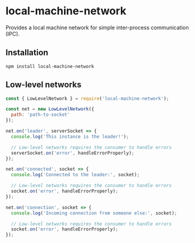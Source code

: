 # local-machine-network

Provides a local machine network for simple inter-process communication (IPC).

## Installation

```
npm install local-machine-network
```

## Low-level networks

```javascript
const { LowLevelNetwork } = require('local-machine-network');

const net = new LowLevelNetwork({
  path: 'path-to-socket'
});

net.on('leader', serverSocket => {
  console.log('This instance is the leader!');

  // Low-level networks requires the consumer to handle errors
  serverSocket.on('error', handleErrorProperly);
});

net.on('connected', socket => {
  console.log('Connected to the leader:', socket);

  // Low-level networks requires the consumer to handle errors
  socket.on('error', handleErrorProperly);
});

net.on('connection', socket => {
  console.log('Incoming connection from someone else:', socket);

  // Low-level networks requires the consumer to handle errors
  socket.on('error', handleErrorProperly);
});
```
